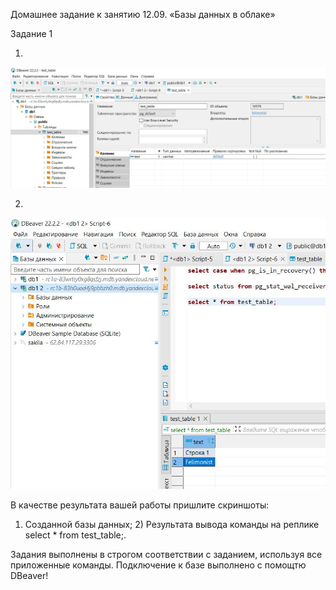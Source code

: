 Домашнее задание к занятию 12.09. «Базы данных в облаке»

Задание 1

1.
![slave](https://github.com/felimonist/12.09/blob/main/img/1.JPG)

2.
![slave](https://github.com/felimonist/12.09/blob/main/img/2.JPG)


В качестве результата вашей работы пришлите скриншоты:

1) Созданной базы данных; 2) Результата вывода команды на реплике select * from test_table;.


Задания выполнены в строгом соответствии с заданием, используя все приложенные команды. Подключение к базе выполнено с помощтю DBeaver! 



